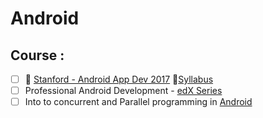 # Android
## Course :
- [ ] :pushpin: [Stanford - Android App Dev 2017](https://www.youtube.com/watch?v=7GiyfL6MPg4&list=PLFWrSyVcq_seVuzD_xv28b6q2yiXvArfN&index=1) :green_book:[Syllabus](http://web.stanford.edu/class/cs193a/lectures.shtml)
- [ ] Professional Android Development - [edX Series](https://www.edx.org/micromasters/galileox-professional-android-developer)
- [ ] Into to concurrent and Parallel programming in [Android](http://www.dre.vanderbilt.edu/~schmidt/cs891f/)
